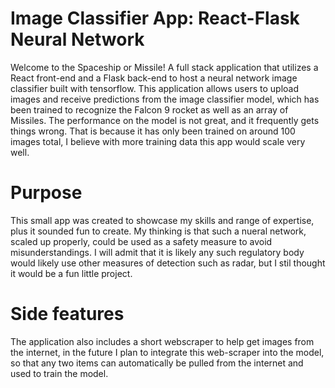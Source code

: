 # Image Classifier App: React-Flask Neural Network
Welcome to the Spaceship or Missile! A full stack application that utilizes a React front-end and a Flask back-end to host a neural network image classifier built with tensorflow. This application allows users to upload images and receive predictions from the image classifier model, which has been trained to recognize the Falcon 9 rocket as well as an array of Missiles. The performance on the model is not great, and it frequently gets things wrong. That is because it has only been trained on around 100 images total, I believe with more training data this app would scale very well.


# Purpose
This small app was created to showcase my skills and range of expertise, plus it sounded fun to create. My thinking is that such a nueral network, scaled up properly, could be used as a safety measure to avoid misunderstandings. I will admit that it is likely any such regulatory body would likely use other measures of detection such as radar, but I stil thought it would be a fun little project.


# Side features
The application also includes a short webscraper to help get images from the internet, in the future I plan to integrate this web-scraper into the model, so that any two items can automatically be pulled from the internet and used to train the model. 

